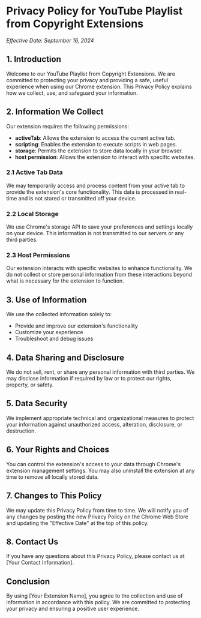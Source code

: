 # Privacy Policy for YouTube Playlist from Copyright Extensions

*Effective Date: September 16, 2024*

## 1. Introduction

Welcome to our YouTube Playlist from Copyright Extensions. We are committed to protecting your privacy and providing a safe, useful experience when using our Chrome extension. This Privacy Policy explains how we collect, use, and safeguard your information.

## 2. Information We Collect

Our extension requires the following permissions:

- **activeTab**: Allows the extension to access the current active tab.
- **scripting**: Enables the extension to execute scripts in web pages.
- **storage**: Permits the extension to store data locally in your browser.
- **host permission**: Allows the extension to interact with specific websites.

### 2.1 Active Tab Data

We may temporarily access and process content from your active tab to provide the extension's core functionality. This data is processed in real-time and is not stored or transmitted off your device.

### 2.2 Local Storage

We use Chrome's storage API to save your preferences and settings locally on your device. This information is not transmitted to our servers or any third parties.

### 2.3 Host Permissions

Our extension interacts with specific websites to enhance functionality. We do not collect or store personal information from these interactions beyond what is necessary for the extension to function.

## 3. Use of Information

We use the collected information solely to:
- Provide and improve our extension's functionality
- Customize your experience
- Troubleshoot and debug issues

## 4. Data Sharing and Disclosure

We do not sell, rent, or share any personal information with third parties. We may disclose information if required by law or to protect our rights, property, or safety.

## 5. Data Security

We implement appropriate technical and organizational measures to protect your information against unauthorized access, alteration, disclosure, or destruction.

## 6. Your Rights and Choices

You can control the extension's access to your data through Chrome's extension management settings. You may also uninstall the extension at any time to remove all locally stored data.

## 7. Changes to This Policy

We may update this Privacy Policy from time to time. We will notify you of any changes by posting the new Privacy Policy on the Chrome Web Store and updating the "Effective Date" at the top of this policy.

## 8. Contact Us

If you have any questions about this Privacy Policy, please contact us at [Your Contact Information].

## Conclusion

By using [Your Extension Name], you agree to the collection and use of information in accordance with this policy. We are committed to protecting your privacy and ensuring a positive user experience.